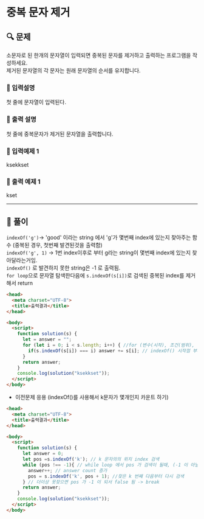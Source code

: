 # 중복 문자 제거

##  🔍 문제 
소문자로 된 한개의 문자열이 입력되면 중복된 문자를 제거하고 출력하는 프로그램을 작성하세요.  
제거된 문자열의 각 문자는 원래 문자열의 순서를 유지합니다.

### 🔹 입력설명
첫 줄에 문자열이 입력된다.

### 🔹 출력 설명
첫 줄에 중복문자가 제거된 문자열을 출력합니다.

### 🔹 입력예제 1
ksekkset

### 🔹 출력 예제 1
kset

----

##  📌 풀이
`indexOf('g')`-> 'good' 이라는 string 에서 'g'가 몇번째 index에 있는지 찾아주는 함수 (중복된 경우, 첫번째 발견된것을 출력함)  
`indexOf('g', 1)` -> 1번 index이후로 부터 g라는 string이 몇번째 index에 있는지 찾아달라는거임.   
`indexOf()` 로 발견하지 못한 string은 -1 로 출력됨.  
`for loop`으로 문자열 탐색한다음에 `s.indexOf(s[i])`로 검색된 중복된 index를 제거해서 return

```html
<head>
  <meta charset="UTF-8">
  <title>출력결과</title>
</head>

<body>
  <script>
    function solution(s) {
      let = answer = "";
      for (let i = 0; i < s.length; i++) { //for (변수(시작), 조건(범위), 결과값(1씩 증가))
        if(s.indexOf(s[i]) === i) answer += s[i]; // indexOf() 시작점 부터 검색된 index 가 처음 index와 같은 경우에 answer 출력
      }
      return answer;
    }
    console.log(solution("ksekkset"));
  </script>
</body>
```

- 이전문제 응용 (indexOf()를 사용해서 k문자가 몇개인지 카운트 하기) 
```html
<head>
  <meta charset="UTF-8">
  <title>출력결과</title>
</head>

<body>
  <script>
    function solution(s) {
      let answer = 0;
      let pos =s.indexOf('k'); // k 문자의의 위치 index 검색
      while (pos !== -1){ // while loop 에서 pos 가 검색이 될때, (-1 이 아닐 경우)
        answer++; // answer count 증가
        pos = s.indexOf('k', pos + 1); //찾은 k 번째 다음부터 다시 검색
      } // 더이상 못찾으면 pos 가 -1 이 되서 false 됨 -> break
      return answer;
    }
    console.log(solution("ksekkset"));
  </script>
</body>
```
